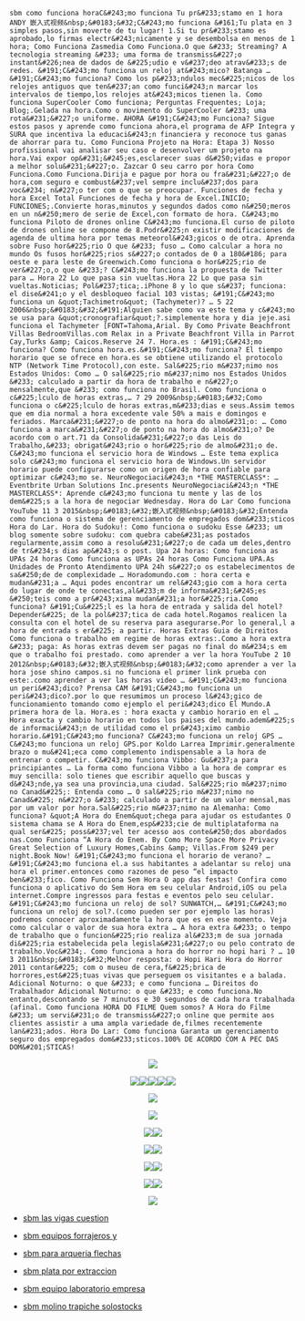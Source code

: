 
```
sbm como funciona horaC&#243;mo funciona Tu pr&#233;stamo en 1 hora ANDY 嵌入式视频&nbsp;&#0183;&#32;C&#243;mo funciona &#161;Tu plata en 3 simples pasos,sin moverte de tu lugar! 1.Si tu pr&#233;stamo es aprobado,lo firmas electr&#243;nicamente y se desembolsa en menos de 1 hora; Como Funciona Zasmedia Como Funciona.O que &#233; Streaming? A tecnologia streaming &#233; uma forma de transmiss&#227;o instant&#226;nea de dados de &#225;udio e v&#237;deo atrav&#233;s de redes. &#191;C&#243;mo funciona un reloj at&#243;mico? Batanga … &#191;C&#243;mo funciona? Como los p&#233;ndulos mec&#225;nicos de los relojes antiguos que ten&#237;an como funci&#243;n marcar los intervalos de tiempo,los relojes at&#243;micos tienen la. Como funciona SuperCooler Como funciona; Perguntas Frequentes; Loja; Blog;.Gelada na hora.Como o movimento do SuperCooler &#233; uma rota&#231;&#227;o uniforme. AHORA &#191;C&#243;mo Funciona? Sigue estos pasos y aprende como funciona ahora,el programa de AFP Integra y SURA que incentiva la educaci&#243;n financiera y reconoce tus ganas de ahorrar para tu. Como Funciona Projeto na Hora: Etapa 3) Nosso profissional vai analisar seu caso e desenvolver um projeto na hora.Vai expor op&#231;&#245;es,esclarecer suas d&#250;vidas e propor a melhor solu&#231;&#227;o. Zazcar O seu carro por hora Como Funciona.Como Funciona.Dirija e pague por hora ou fra&#231;&#227;o de hora,com seguro e combust&#237;vel sempre inclu&#237;dos para voc&#234; n&#227;o ter com o que se preocupar. Funciones de fecha y hora Excel Total Funciones de fecha y hora de Excel.INICIO; FUNCIONES;.Convierte horas,minutos y segundos dados como n&#250;meros en un n&#250;mero de serie de Excel,con formato de hora. C&#243;mo funciona Piloto de drones online C&#243;mo funciona.El curso de piloto de drones online se compone de 8.Podr&#225;n existir modificaciones de agenda de ultima hora por temas meteorol&#243;gicos o de otra. Aprenda sobre Fuso hor&#225;rio O que &#233; fuso … Como calcular a hora no mundo Os fusos hor&#225;rios s&#227;o contados de 0 a 180&#186; para oeste e para leste de Greenwich.Como funciona o hor&#225;rio de ver&#227;o,o que &#233;? C&#243;mo funciona la propuesta de Twitter para … Hora 22 Lo que pasa sin vueltas.Hora 22 Lo que pasa sin vueltas.Noticias; Pol&#237;tica;.iPhone 8 y lo que s&#237; funciona: el dise&#241;o y el desbloqueo facial 103 vistas; &#191;C&#243;mo funciona un &quot;Tachimetro&quot; (Tachymeter)? … 5 22 2006&nbsp;&#0183;&#32;&#191;Alguien sabe como va este tema y c&#243;mo se usa para &quot;cronografiar&quot;?.simplemente hora y dia jeje.asi funciona el Tachymeter [FONT=Tahoma,Arial. By Como Private Beachfront Villas BedroomVillas.com Relax in a Private Beachfront Villa in Parrot Cay,Turks &amp; Caicos.Reserve 24 7. Hora.es : &#191;C&#243;mo funciona? Como funciona hora.es.&#191;C&#243;mo funciona? El tiempo horario que se ofrece en hora.es se obtiene utilizando el protocolo NTP (Network Time Protocol),con este. Sal&#225;rio m&#237;nimo nos Estados Unidos: Como … O sal&#225;rio m&#237;nimo nos Estados Unidos &#233; calculado a partir da hora de trabalho e n&#227;o mensalmente,que &#233; como funciona no Brasil. Como funciona o c&#225;lculo de horas extras,… 7 29 2009&nbsp;&#0183;&#32;Como funciona o c&#225;lculo de horas extras,m&#233;dias e seus.Assim temos que em dia normal a hora excedente vale 50% a mais e domingos e feriados. Marca&#231;&#227;o de ponto na hora do almo&#231;o: … Como funciona a marca&#231;&#227;o de ponto na hora do almo&#231;o? De acordo com o art.71 da Consolida&#231;&#227;o das Leis do Trabalho,&#233; obrigat&#243;rio o hor&#225;rio de almo&#231;o de. C&#243;mo funciona el servicio hora de Windows … Este tema explica solo c&#243;mo funciona el servicio hora de Windows.Un servidor horario puede configurarse como un origen de hora confiable para optimizar c&#243;mo se. NeuroNegociaci&#243;n *THE MASTERCLASS*: … Eventbrite Urban Solutions Inc.presents NeuroNegociaci&#243;n *THE MASTERCLASS*: Aprende c&#243;mo funciona tu mente y las de los dem&#225;s a la hora de negociar Wednesday. Hora do Lar Como funciona YouTube 11 3 2015&nbsp;&#0183;&#32;嵌入式视频&nbsp;&#0183;&#32;Entenda como funciona o sistema de gerenciamento de empregados dom&#233;sticos Hora do Lar. Hora do Sudoku!: Como funciona o sudoku Esse &#233; um blog somente sobre sudoku: com quebra cabe&#231;as postados regularmente,assim como a resolu&#231;&#227;o de cada um deles,dentro de tr&#234;s dias ap&#243;s o post. Upa 24 horas: Como funciona as UPAs 24 horas Como funciona as UPAs 24 horas Como Funciona UPA.As Unidades de Pronto Atendimento UPA 24h s&#227;o os estabelecimentos de sa&#250;de de complexidade … Horadomundo.com : hora certa e mudan&#231;a … Aqui podes encontrar um rel&#243;gio com a hora certa do lugar de onde te conectas,al&#233;m de informa&#231;&#245;es &#250;teis como a pr&#243;xima mudan&#231;a hor&#225;ria.Como funciona? &#191;Cu&#225;l es la hora de entrada y salida del hotel? Depender&#225; de la pol&#237;tica de cada hotel.Rogamos realicen la consulta con el hotel de su reserva para asegurarse.Por lo general,l a hora de entrada s er&#225; a partir. Horas Extras Guia de Direitos Como funciona o trabalho em regime de horas extras:.Como a hora extra &#233; paga: As horas extras devem ser pagas no final do m&#234;s em que o trabalho foi prestado. como aprender a ver la hora YouTube 2 10 2012&nbsp;&#0183;&#32;嵌入式视频&nbsp;&#0183;&#32;como aprender a ver la hora jose shino campos.si no funciona el primer link prueba con este:.como aprender a ver las horas video … &#191;C&#243;mo funciona un peri&#243;dico? Prensa CAM &#191;C&#243;mo funciona un peri&#243;dico?.por lo que resumimos un proceso l&#243;gico de funcionamiento tomando como ejemplo el peri&#243;dico El Mundo.A primera hora de la. Hora.es : hora exacta y cambio horario en el … Hora exacta y cambio horario en todos los paises del mundo.adem&#225;s de informaci&#243;n de utilidad como el pr&#243;ximo cambio horario.&#191;C&#243;mo funciona? C&#243;mo funciona un reloj GPS … C&#243;mo funciona un reloj GPS.por Koldo Larrea Imprimir.generalmente brazo o mu&#241;eca como complemento indispensable a la hora de entrenar o competir. C&#243;mo funciona Vibbo: Gu&#237;a para principiantes … La forma como funciona Vibbo a la hora de comprar es muy sencilla: solo tienes que escribir aquello que buscas y d&#243;nde,ya sea una provincia,una ciudad. Sal&#225;rio m&#237;nimo no Canad&#225;: Entenda como … O sal&#225;rio m&#237;nimo no Canad&#225; n&#227;o &#233; calculado a partir de um valor mensal,mas por um valor por hora.Sal&#225;rio m&#237;nimo na Alemanha: Como funciona? &quot;A Hora do Enem&quot;chega para ajudar os estudantes O sistema chama se A Hora do Enem,esp&#233;cie de multiplataforma na qual ser&#225; poss&#237;vel ter acesso aos conte&#250;dos abordados nas.Como Funciona “A Hora do Enem. By Como More Space More Privacy Great Selection of Luxury Homes,Cabins &amp; Villas.From $249 per night.Book Now! &#191;C&#243;mo funciona el horario de verano? … &#191;C&#243;mo funciona el.a sus habitantes a adelantar su reloj una hora el primer.entonces como razones de peso “el impacto ben&#233;fico. Como Funciona Sem Hora O app das festas! Confira como funciona o aplicativo do Sem Hora em seu celular Android,iOS ou pela internet.Compre ingressos para festas e eventos pelo seu celular. &#191;C&#243;mo funciona un reloj de sol? SUNWATCH,… &#191;C&#243;mo funciona un reloj de sol?.(como pueden ser por ejemplo las horas) podremos conocer aproximadamente la hora que es en ese momento. Veja como calcular o valor de sua hora extra … A hora extra &#233; o tempo de trabalho que o funcion&#225;rio realiza al&#233;m de sua jornada di&#225;ria estabelecida pela legisla&#231;&#227;o ou pelo contrato de trabalho.Voc&#234;. Como funciona a hora do horror no hopi hari ? … 10 3 2011&nbsp;&#0183;&#32;Melhor resposta: o Hopi Hari Hora do Horror 2011 contar&#225; com o museu de cera,f&#225;brica de horrores,est&#225;tuas vivas que perseguem os visitantes e a balada. Adicional Noturno: o que &#233; e como funciona … Direitos do Trabalhador Adicional Noturno: o que &#233; e como funciona.No entanto,descontando se 7 minutos e 30 segundos de cada hora trabalhada (afinal. Como funciona HORA DO FILME Quem somos? A Hora do Filme &#233; um servi&#231;o de transmiss&#227;o online que permite aos clientes assistir a uma ampla variedade de,filmes recentemente lan&#231;ados. Hora Do Lar: Como funciona Garanta um gerenciamento seguro dos empregados dom&#233;sticos.100% DE ACORDO COM A PEC DAS DOM&#201;STICAS! 
```

<div align="center">

<a href="https://es-crusher.shibang-china.com/github&k=sbm+como+funciona+hora"><img src="https://static.shibang-china.com/es/crusher/logo.jpg"></a>

<a href="https://es-crusher.shibang-china.com/github&k=sbm+como+funciona+hora"><img src="https://static.shibang-china.com/es/crusher/index.jpg"></a><a href="https://es-crusher.shibang-china.com/material.htmlgithub&k=sbm+como+funciona+hora"><img src="https://static.shibang-china.com/es/crusher/material.jpg"></a><a href="https://es-crusher.shibang-china.com/application.htmlgithub&k=sbm+como+funciona+hora"><img src="https://static.shibang-china.com/es/crusher/application.jpg"></a><a href="https://es-crusher.shibang-china.com/aboutus.htmlgithub&k=sbm+como+funciona+hora"><img src="https://static.shibang-china.com/es/crusher/aboutus.jpg"></a><a href="https://es-crusher.shibang-china.com/contact.htmlgithub&k=sbm+como+funciona+hora"><img src="https://static.shibang-china.com/es/crusher/contact.jpg"></a>

<a href="https://es-crusher.shibang-china.com/github&k=sbm+como+funciona+hora"><img src="https://static.shibang-china.com/es/crusher/banner.jpg"></a>

<a href="https://swt.shibang-china.com/github&k=sbm+como+funciona+hora"><img src="https://static.shibang-china.com/es/crusher/text.jpg"></a>

<a href="https://swt.shibang-china.com/github&k=sbm+como+funciona+hora"><img src="https://static.shibang-china.com/es/crusher/chat.jpg"></a><a href="https://es-crusher.shibang-china.com/contact.htmlgithub&k=sbm+como+funciona+hora"><img src="https://static.shibang-china.com/es/crusher/message.jpg"></a>

<a href="https://es-crusher.shibang-china.com/products/pe.htmlgithub&k=sbm+como+funciona+hora"><img src="https://static.shibang-china.com/es/crusher/pe.jpg"></a><a href="https://es-crusher.shibang-china.com/products/pf.htmlgithub&k=sbm+como+funciona+hora"><img src="https://static.shibang-china.com/es/crusher/pf.jpg"></a>

<a href="https://es-crusher.shibang-china.com/products/hpt.htmlgithub&k=sbm+como+funciona+hora"><img src="https://static.shibang-china.com/es/crusher/hpt.jpg"></a><a href="https://es-crusher.shibang-china.com/products/vsi.htmlgithub&k=sbm+como+funciona+hora"><img src="https://static.shibang-china.com/es/crusher/vsi.jpg"></a>

<a href="https://es-crusher.shibang-china.com/products/klv.htmlgithub&k=sbm+como+funciona+hora"><img src="https://static.shibang-china.com/es/crusher/klv.jpg"></a><a href="https://es-crusher.shibang-china.com/products/portable.htmlgithub&k=sbm+como+funciona+hora"><img src="https://static.shibang-china.com/es/crusher/portable.jpg"></a>

<a href="https://swt.shibang-china.com/github&k=sbm+como+funciona+hora"><img src="https://static.shibang-china.com/es/crusher/case.jpg"></a>

</div>


* [sbm las vigas cuestion](sbm%20las%20vigas%20cuestion.md)

* [sbm equipos forrajeros y](sbm%20equipos%20forrajeros%20y.md)

* [sbm para arqueria flechas](sbm%20para%20arqueria%20flechas.md)

* [sbm plata por extraccion](sbm%20plata%20por%20extraccion.md)

* [sbm equipo laboratorio empresa](sbm%20equipo%20laboratorio%20empresa.md)

* [sbm molino trapiche solostocks](sbm%20molino%20trapiche%20solostocks.md)